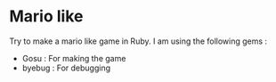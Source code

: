 # Mario like
Try to make a mario like game in Ruby. I am using the following gems :
* Gosu : For making the game
* byebug : For debugging

